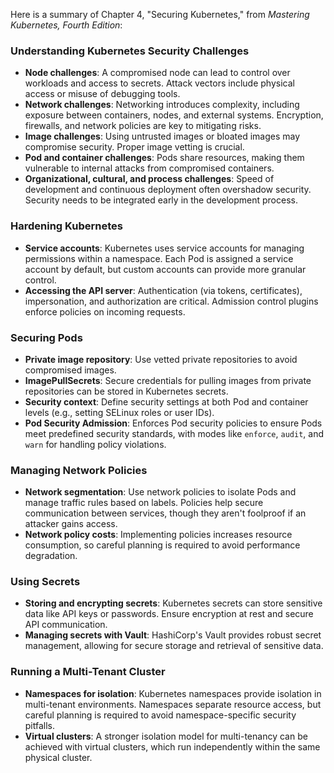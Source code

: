 Here is a summary of Chapter 4, "Securing Kubernetes," from *Mastering Kubernetes, Fourth Edition*:

### **Understanding Kubernetes Security Challenges**
- **Node challenges**: A compromised node can lead to control over workloads and access to secrets. Attack vectors include physical access or misuse of debugging tools.
- **Network challenges**: Networking introduces complexity, including exposure between containers, nodes, and external systems. Encryption, firewalls, and network policies are key to mitigating risks.
- **Image challenges**: Using untrusted images or bloated images may compromise security. Proper image vetting is crucial.
- **Pod and container challenges**: Pods share resources, making them vulnerable to internal attacks from compromised containers.
- **Organizational, cultural, and process challenges**: Speed of development and continuous deployment often overshadow security. Security needs to be integrated early in the development process.

### **Hardening Kubernetes**
- **Service accounts**: Kubernetes uses service accounts for managing permissions within a namespace. Each Pod is assigned a service account by default, but custom accounts can provide more granular control.
- **Accessing the API server**: Authentication (via tokens, certificates), impersonation, and authorization are critical. Admission control plugins enforce policies on incoming requests.
  
### **Securing Pods**
- **Private image repository**: Use vetted private repositories to avoid compromised images.
- **ImagePullSecrets**: Secure credentials for pulling images from private repositories can be stored in Kubernetes secrets.
- **Security context**: Define security settings at both Pod and container levels (e.g., setting SELinux roles or user IDs).
- **Pod Security Admission**: Enforces Pod security policies to ensure Pods meet predefined security standards, with modes like `enforce`, `audit`, and `warn` for handling policy violations.

### **Managing Network Policies**
- **Network segmentation**: Use network policies to isolate Pods and manage traffic rules based on labels. Policies help secure communication between services, though they aren't foolproof if an attacker gains access.
- **Network policy costs**: Implementing policies increases resource consumption, so careful planning is required to avoid performance degradation.

### **Using Secrets**
- **Storing and encrypting secrets**: Kubernetes secrets can store sensitive data like API keys or passwords. Ensure encryption at rest and secure API communication.
- **Managing secrets with Vault**: HashiCorp's Vault provides robust secret management, allowing for secure storage and retrieval of sensitive data.

### **Running a Multi-Tenant Cluster**
- **Namespaces for isolation**: Kubernetes namespaces provide isolation in multi-tenant environments. Namespaces separate resource access, but careful planning is required to avoid namespace-specific security pitfalls.
- **Virtual clusters**: A stronger isolation model for multi-tenancy can be achieved with virtual clusters, which run independently within the same physical cluster.